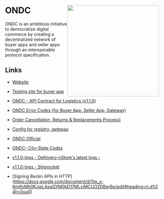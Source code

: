 # ONDC  <img src='https://github.com/ONDC-Official/.github/raw/main/profile/ONDC-Logo.png' width='300px' style='float:right'/>

ONDC is an ambitious initiative to democratize digital commerce by creating a decentralized network of buyer apps and seller apps through an interoperable protocol specification.


## Links

- 	[Website](https://https://ondc.org/) 

- 	[Testing site for buyer app](https://buyer-app.ondc.org/login) 
	
- 	[ONDC - API Contract for Logistics (v1.1.0)](https://docs.google.com/document/d/10GpEuKZE2g96DFJT3HKq6wIEMhPC-kkMZhXNn2jHHXc/edit?usp=sharing)
	 
-	[ONDC Error Codes (for Buyer App, Seller App, Gateway)](https://github.com/ONDC-Official/developer-docs/blob/main/protocol-network-extension/error-codes.md)

-	[Order Cancellation, Returns & Replacements Process)](https://docs.google.com/document/d/1M-lZSduYMFKIk1V6d8QLt-j-16-rVzYVdPn0pmbkclk/edit)

-	[Config for registry, gateway](https://github.com/ONDC-Official/developer-docs)

-	[ONDC Official](https://github.com/ONDC-Official)

-	[ONDC- City-State Codes ](https://docs.google.com/spreadsheets/d/1BtABwe4CXgN_sHIvDH51dJeYzRWdAhedYtzx10apOTs/edit#gid=0)

-	[v1.1.0-logs - Delhivery-nStore's latest logs -  ](https://github.com/ONDC-Official/v1.1.0-logs/tree/main/Delhivery/Delhivery-nStore)

-	[v1.1.0-logs - Shiprocket ](https://github.com/ONDC-Official/v1.1.0-logs/tree/main/Shiprocket)

-	[Signing Beckn APIs in HTTP] (https://docs.google.com/document/d/1Iw_x-6mtfoMh0KJwL4sqQYM0kD17MLxiMCUOZDBerBo/edit#heading=h.d1j24lrx3uu0)

